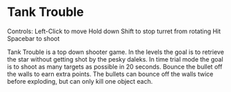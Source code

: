 Tank Trouble
====

Controls:
Left-Click to move
Hold down Shift to stop turret from rotating
Hit Spacebar to shoot

Tank Trouble is a top down shooter game. In the levels the goal is to retrieve the star without getting shot by the pesky daleks. In time trial mode the goal is to shoot as many targets as possible in 20 seconds. Bounce the bullet off the walls to earn extra points. The bullets can bounce off the walls twice before exploding, but can only kill one object each.
